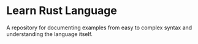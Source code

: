 # Learn Rust Language

A repository for documenting examples from easy to complex syntax and understanding the language itself.

